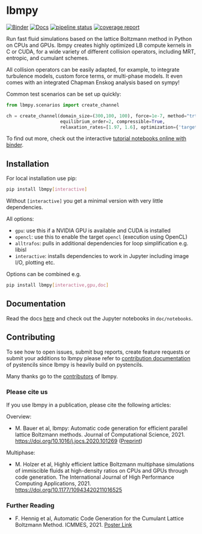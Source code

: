 lbmpy
=====

[![Binder](https://mybinder.org/badge_logo.svg)](https://mybinder.org/v2/gh/mabau/lbmpy/master?filepath=doc%2Fnotebooks)
[![Docs](https://img.shields.io/badge/read-the_docs-brightgreen.svg)](http://pycodegen.pages.i10git.cs.fau.de/lbmpy)
[![pipeline status](https://i10git.cs.fau.de/pycodegen/lbmpy/badges/master/pipeline.svg)](https://i10git.cs.fau.de/pycodegen/lbmpy/commits/master)
[![coverage report](https://i10git.cs.fau.de/pycodegen/lbmpy/badges/master/coverage.svg)](http://pycodegen.pages.i10git.cs.fau.de/lbmpy/coverage_report)


Run fast fluid simulations based on the lattice Boltzmann method in Python on CPUs and GPUs.
lbmpy creates highly optimized LB compute kernels in C or CUDA, for a wide variety of different collision operators, including MRT,
entropic, and cumulant schemes.

All collision operators can be easily adapted, for example, to integrate turbulence models, custom force terms, or multi-phase models. 
It even comes with an integrated Chapman Enskog analysis based on sympy!

Common test scenarios can be set up quickly:
```python
from lbmpy.scenarios import create_channel

ch = create_channel(domain_size=(300,100, 100), force=1e-7, method="trt",
                    equilibrium_order=2, compressible=True,
                    relaxation_rates=[1.97, 1.6], optimization={'target': 'gpu'})
```

To find out more, check out the interactive [tutorial notebooks online with binder](https://mybinder.org/v2/gh/mabau/lbmpy/master?filepath=doc%2Fnotebooks).


Installation
------------

For local installation use pip:

```bash
pip install lbmpy[interactive]
```


Without `[interactive]` you get a minimal version with very little dependencies.

All options:
- `gpu`: use this if a NVIDIA GPU is available and CUDA is installed
- `opencl`: use this to enable the target `opencl` (execution using OpenCL)
- `alltrafos`: pulls in additional dependencies for loop simplification e.g. libisl
- `interactive`: installs dependencies to work in Jupyter including image I/O, plotting etc.

Options can be combined e.g.
```bash
pip install lbmpy[interactive,gpu,doc]
```


Documentation
-------------

Read the docs [here](http://pycodegen.pages.i10git.cs.fau.de/lbmpy) and
check out the Jupyter notebooks in `doc/notebooks`. 

Contributing
-------
To see how to open issues, submit bug reports, create feature requests or submit your additions to lbmpy please refer to
[contribution documentation](https://i10git.cs.fau.de/pycodegen/pystencils/-/blob/master/CONTRIBUTING.md) of pystencils since lbmpy is heavily build on pystencils.


Many thanks go to the [contributors](https://i10git.cs.fau.de/pycodegen/lbmpy/-/blob/master/AUTHORS.txt) of lbmpy.


### Please cite us

If you use lbmpy in a publication, please cite the following articles:

Overview:
  - M. Bauer et al, lbmpy: Automatic code generation for efficient parallel lattice Boltzmann methods. Journal of Computational Science, 2021. https://doi.org/10.1016/j.jocs.2020.101269 ([Preprint](https://arxiv.org/abs/2001.11806))

Multiphase:
   - M. Holzer et al, Highly efficient lattice Boltzmann multiphase simulations of immiscible fluids at high-density ratios on CPUs and GPUs through code generation. The International Journal of High Performance Computing Applications, 2021. https://doi.org/10.1177/10943420211016525


### Further Reading

- F. Hennig et al, Automatic Code Generation for the Cumulant Lattice Boltzmann Method. ICMMES, 2021. [Poster Link](https://www.researchgate.net/publication/353224406_Automatic_Code_Generation_for_the_Cumulant_Lattice_Boltzmann_Method)
